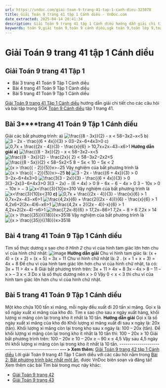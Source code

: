 ```yaml
---
url: https://vndoc.com/giai-toan-9-trang-41-tap-1-canh-dieu-323078
title: Giải Toán 9 trang 41 tập 1 Cánh diều - VnDoc.com
date_extracted: 2025-04-14 20:41:34
description: Giải Toán 9 trang 41 tập 1 Cánh diều hướng dẫn giải chi tiết các câu hỏi và bài tập trong SGK Toán 9 Cánh diều tập 1.
keywords: toán 9,giải toán 9,toán 9 cánh diều,sgk toán 9,toán lớp 9,toán lớp 9 cánh diều,sgk toán 9 cánh diều,toán 9 cd,giải sgk toán 9 cánh diều,toán 9 cánh diều tập 1,giải bài tập toán 9 cánh diều,Toán 9 Bài 2 Bất phương trình bậc nhất một ẩn,Bất phương trình bậc nhất một ẩn,Giải Toán 9 Cánh diều tập 1 trang 41,Giải Toán 9 Cánh diều tập 1 trang 36,Giải Toán 9 Cánh diều tập 1 trang 38,toán 9 trang 41,giải toán 9 trang 41,toán 9 trang 41 cánh diều
---
```


# Giải Toán 9 trang 41 tập 1 Cánh diều
## **Giải Toán 9 trang 41 Tập 1**
  * Bài 3 trang 41 Toán 9 Tập 1 Cánh diều
  * Bài 4 trang 41 Toán 9 Tập 1 Cánh diều 
  * Bài 5 trang 41 Toán 9 Tập 1 Cánh diều 

[Giải Toán 9 trang 41 Tập 1 Cánh diều](<https://vndoc.com/giai-toan-9-trang-41-tap-1-canh-dieu-323078>) hướng dẫn giải chi tiết cho các câu hỏi và bài tập trong SGK [Toán 9 Cánh diều](<https://vndoc.com/toan-9-canh-dieu>) tập 1 trang 41.
## **Bài 3****trang 41 Toán 9 Tập 1 Cánh diều**
Giải các bất phương trình:
a\) ![\\frac{{8 - 3x}}{2} - x < 5](https://i.vdoc.vn/data/image/blank.png)8−3x2−x<5
b\) ![3 - 2x - \\frac{{6 + 4x}}{3} > 0](https://i.vdoc.vn/data/image/blank.png)3−2x−6+4x3>0
c\) ![0,7x + \\frac{{2x - 4}}{3} - \\frac{x}{6} > 1](https://i.vdoc.vn/data/image/blank.png)0,7x+2x−43−x6>1
**Hướng dẫn giải**
**a\)** ![\\frac{{8 - 3x}}{2} - x < 5](https://i.vdoc.vn/data/image/blank.png)8−3x2−x<5
![\\frac{{8 - 3x}}{2} - \\frac{2x}{  2}  < 5](https://i.vdoc.vn/data/image/blank.png)8−3x2−2x2<5
![\\frac{{8 - 5x}}{2}  < 5](https://i.vdoc.vn/data/image/blank.png)8−5x2<5
8 − 5x < 10
− 5x < 2
![{x > \\frac{{ - 2}}{5}}](https://i.vdoc.vn/data/image/blank.png)x>−25
Vậy nghiệm của bất phương trình là ![{x > \\frac{{ - 2}}{5}}](https://i.vdoc.vn/data/image/blank.png)x>−25
**b\)** ![3 - 2x - \\frac{{6 + 4x}}{3} > 0](https://i.vdoc.vn/data/image/blank.png)3−2x−6+4x3>0
![\\frac{3\(3 - 2x\)}{3}  - \\frac{{6 + 4x}}{3} > 0](https://i.vdoc.vn/data/image/blank.png)3\(3−2x\)3−6+4x3>0
3\(3 − 2x\) − \(6 + 4x\) > 0
9 − 6x − 6 − 4x > 0
3 − 10x > 0
− 10x > − 3
![x<\\frac{3}{10}](https://i.vdoc.vn/data/image/blank.png)x<310
Vậy nghiệm của bất phương trình là ![x<\\frac{3}{10}](https://i.vdoc.vn/data/image/blank.png)x<310
**c\)** ![0,7x + \\frac{{2x - 4}}{3} - \\frac{x}{6} > 1](https://i.vdoc.vn/data/image/blank.png)0,7x+2x−43−x6>1
![\\frac{4,2x}{6}   + \\frac{2\({2x - 4}\)}{6} - \\frac{x}{6} > 1](https://i.vdoc.vn/data/image/blank.png)4,2x6+2\(2x−4\)6−x6>1
![\\frac{4,2x + 2\({2x - 4}\)-x}{6}  > 1](https://i.vdoc.vn/data/image/blank.png)4,2x+2\(2x−4\)−x6>1
![\\frac{7,2x-8}{6}  > 1](https://i.vdoc.vn/data/image/blank.png)7,2x−86>1
7,2x − 8 > 6
7,2x > 14
![{x > \\frac{{35}}{{18}}}](https://i.vdoc.vn/data/image/blank.png)x>3518
Vậy nghiệm của bất phương trình là ![{x > \\frac{{35}}{{18}}}](https://i.vdoc.vn/data/image/blank.png)x>3518
## **Bài 4 trang 41 Toán 9 Tập 1 Cánh diều**
Tìm số thực dương x sao cho ở _Hình 2_ chu vi của hình tam giác lớn hơn chu vi của hình chữ nhật:
![image](https://i.vdoc.vn/data/image/2024/06/27/638550985348300404.png)
**Hướng dẫn giải**
Chu vi hình tam giác là:
\(x + 4\) + \(x + 2\) + \(x + 5\) = 3x + 11
Chu vi hình chữ nhật là:
2 . \(x + 1 + x + 3\) = 4x + 8
Để chu vi của hình tam giác lớn hơn chu vi của hình chữ nhật, ta có:
3x + 11 > 4x + 8
Giải bất phương trình trên:
3x + 11 > 4x + 8
3x – 4x > 8 – 11
– x > – 3
x < 3
Do x là số thực dương nên x > 0
Vậy 0 < x < 3 thì chu vi của hình tam giác lớn hơn chu vi của hình chữ nhật.
## **Bài 5 trang 41 Toán 9 Tập 1 Cánh diều**
Một kho chứa 100 tấn xi măng, mỗi ngày đều xuất đi 20 tấn xi măng. Gọi x là số ngày xuất xi măng của kho đó. Tìm x sao cho sau x ngày xuất hàng, khối lượng xi măng còn lại trong kho ít nhất là 10 tấn.
**Hướng dẫn giải**
Gọi x là số ngày xuất xi măng của kho đó
Khối lượng xi măng xuất đi sau x ngày là: 20x \(tấn\).
Khối lượng xi măng còn lại trong kho sau x ngày là: 100 – 20x \(tấn\).
Để khối lượng xi măng còn lại trong kho ít nhất là 10 tấn thì:
100 – 20x ≥ 10
Giải bất phương trình trên:
100 – 20x ≥ 10
– 20x ≥ – 90
x ≤ 4,5
Vậy sau 4,5 ngày thì khối lượng xi măng còn lại trong kho ít nhất là 10 tấn.
\-----------------------------------------------
**\--- > Xem thêm:** [Giải Toán 9 trang 42 tập 1 Cánh diều](<https://vndoc.com/giai-toan-9-trang-42-tap-1-canh-dieu-323085>)
Lời giải Toán 9 trang 41 Tập 1 Cánh diều với các câu hỏi nằm trong [Bài 2: Bất phương trình bậc nhất một ẩn](<https://vndoc.com/toan-9-canh-dieu-bai-2-bat-phuong-trinh-bac-nhat-mot-an-321720>), được VnDoc biên soạn và đăng tải\!
Xem thêm các bài Tìm bài trong mục này khác:
  * [Giải Toán 9 trang 42 ](</giai-toan-9-trang-42-tap-1-canh-dieu-323085>)
  * [Giải Toán 9 trang 43](</giai-toan-9-trang-43-tap-1-canh-dieu-323089>)

